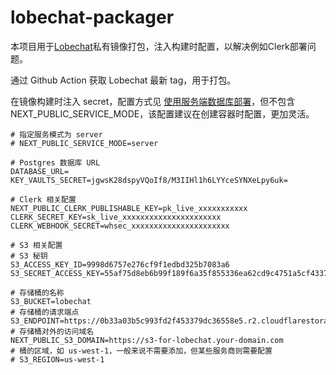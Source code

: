 # lobechat-packager
本项目用于[Lobechat](https://github.com/lobehub/lobe-chat)私有镜像打包，注入构建时配置，以解决例如Clerk部署问题。

通过 Github Action 获取 Lobechat 最新 tag，用于打包。

在镜像构建时注入 secret，配置方式见 [使用服务端数据库部署](https://lobehub.com/zh/docs/self-hosting/advanced/server-database)，但不包含 NEXT_PUBLIC_SERVICE_MODE，该配置建议在创建容器时配置，更加灵活。

```
# 指定服务模式为 server
# NEXT_PUBLIC_SERVICE_MODE=server

# Postgres 数据库 URL
DATABASE_URL=
KEY_VAULTS_SECRET=jgwsK28dspyVQoIf8/M3IIHl1h6LYYceSYNXeLpy6uk=

# Clerk 相关配置
NEXT_PUBLIC_CLERK_PUBLISHABLE_KEY=pk_live_xxxxxxxxxxx
CLERK_SECRET_KEY=sk_live_xxxxxxxxxxxxxxxxxxxxxx
CLERK_WEBHOOK_SECRET=whsec_xxxxxxxxxxxxxxxxxxxxxx

# S3 相关配置
# S3 秘钥
S3_ACCESS_KEY_ID=9998d6757e276cf9f1edbd325b7083a6
S3_SECRET_ACCESS_KEY=55af75d8eb6b99f189f6a35f855336ea62cd9c4751a5cf4337c53c1d3f497ac2

# 存储桶的名称
S3_BUCKET=lobechat
# 存储桶的请求端点
S3_ENDPOINT=https://0b33a03b5c993fd2f453379dc36558e5.r2.cloudflarestorage.com
# 存储桶对外的访问域名
NEXT_PUBLIC_S3_DOMAIN=https://s3-for-lobechat.your-domain.com
# 桶的区域，如 us-west-1，一般来说不需要添加，但某些服务商则需要配置
# S3_REGION=us-west-1
```
